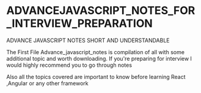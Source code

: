 # ADVANCEJAVASCRIPT_NOTES_FOR_INTERVIEW_PREPARATION
ADVANCE JAVASCRIPT NOTES SHORT AND UNDERSTANDABLE


The First File Advance_javascript_notes is compilation of all with some additional topic and worth downloading.
If you're preparing for interview I would highly recommend you to go through notes

Also all the topics covered are important to know before learning React ,Angular or any other framework


